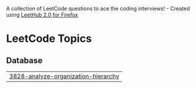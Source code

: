 A collection of LeetCode questions to ace the coding interviews! - Created using [LeetHub 2.0 for Firefox](https://github.com/maitreya2954/LeetHub-2.0-Firefox)
<!---LeetCode Topics Start-->
# LeetCode Topics
## Database
|  |
| ------- |
| [3828-analyze-organization-hierarchy](https://github.com/wasifnaqi/SQL/tree/master/3828-analyze-organization-hierarchy) |
<!---LeetCode Topics End-->